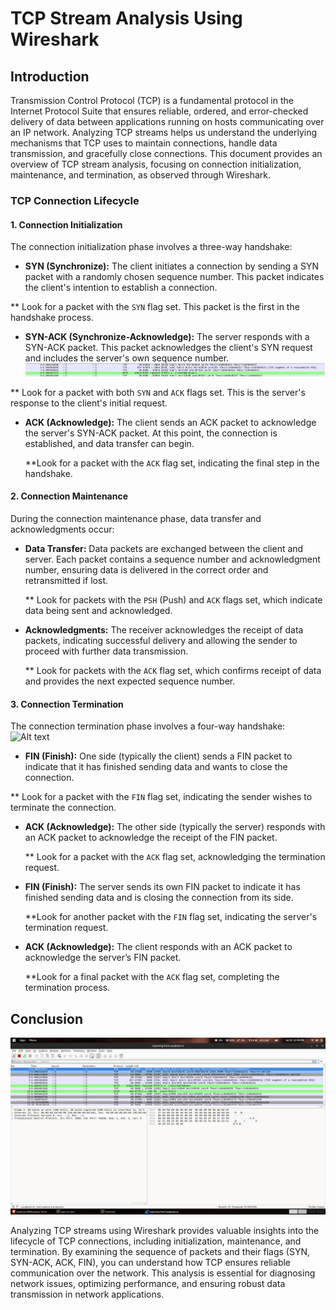 # TCP Stream Analysis Using Wireshark

## Introduction

Transmission Control Protocol (TCP) is a fundamental protocol in the Internet Protocol Suite that ensures reliable, ordered, and error-checked delivery of data between applications running on hosts communicating over an IP network. Analyzing TCP streams helps us understand the underlying mechanisms that TCP uses to maintain connections, handle data transmission, and gracefully close connections. This document provides an overview of TCP stream analysis, focusing on connection initialization, maintenance, and termination, as observed through Wireshark.


### TCP Connection Lifecycle

#### 1. Connection Initialization

The connection initialization phase involves a three-way handshake:

- **SYN (Synchronize):** The client initiates a connection by sending a SYN packet with a randomly chosen sequence number. This packet indicates the client's intention to establish a connection.

 ** Look for a packet with the `SYN` flag set. This packet is the first in the handshake process.

- **SYN-ACK (Synchronize-Acknowledge):** The server responds with a SYN-ACK packet. This packet acknowledges the client's SYN request and includes the server's own sequence number.
![Alt text](images/ack-seq.png)

  
  
** Look for a packet with both `SYN` and `ACK` flags set. This is the server's response to the client's initial request.

- **ACK (Acknowledge):** The client sends an ACK packet to acknowledge the server's SYN-ACK packet. At this point, the connection is established, and data transfer can begin.

  **Look for a packet with the `ACK` flag set, indicating the final step in the handshake.

#### 2. Connection Maintenance

During the connection maintenance phase, data transfer and acknowledgments occur:

- **Data Transfer:** Data packets are exchanged between the client and server. Each packet contains a sequence number and acknowledgment number, ensuring data is delivered in the correct order and retransmitted if lost.

  ** Look for packets with the `PSH` (Push) and `ACK` flags set, which indicate data being sent and acknowledged.

- **Acknowledgments:** The receiver acknowledges the receipt of data packets, indicating successful delivery and allowing the sender to proceed with further data transmission.

  ** Look for packets with the `ACK` flag set, which confirms receipt of data and provides the next expected sequence number.

#### 3. Connection Termination

The connection termination phase involves a four-way handshake:
![Alt text](images/termination.png)


- **FIN (Finish):** One side (typically the client) sends a FIN packet to indicate that it has finished sending data and wants to close the connection.

 ** Look for a packet with the `FIN` flag set, indicating the sender wishes to terminate the connection.

- **ACK (Acknowledge):** The other side (typically the server) responds with an ACK packet to acknowledge the receipt of the FIN packet.

  ** Look for a packet with the `ACK` flag set, acknowledging the termination request.

- **FIN (Finish):** The server sends its own FIN packet to indicate it has finished sending data and is closing the connection from its side.

  **Look for another packet with the `FIN` flag set, indicating the server's termination request.

- **ACK (Acknowledge):** The client responds with an ACK packet to acknowledge the server’s FIN packet.

  **Look for a final packet with the `ACK` flag set, completing the termination process.




## Conclusion



![Alt text](images/tcpstream.png)

Analyzing TCP streams using Wireshark provides valuable insights into the lifecycle of TCP connections, including initialization, maintenance, and termination. By examining the sequence of packets and their flags (SYN, SYN-ACK, ACK, FIN), you can understand how TCP ensures reliable communication over the network. This analysis is essential for diagnosing network issues, optimizing performance, and ensuring robust data transmission in network applications.

